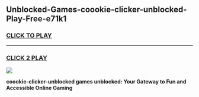 
## Unblocked-Games-coookie-clicker-unblocked-Play-Free-e71k1
<h3>
<a href="https://premium76.site?title=coookie-clicker-unblocked&ref=18A1">CLICK TO PLAY</a></h3>
<hr>

<h3>
<a href="https://premium76.site?title=coookie-clicker-unblocked&ref=18A1">CLICK 2 PLAY</a>
  
</h3>

<a href="https://premium76.site?title=coookie-clicker-unblocked&ref=18A1"><img src="https://clearcache.store/games.png"></a>


**coookie-clicker-unblocked games unblocked: Your Gateway to Fun and Accessible Online Gaming**
